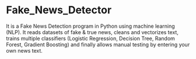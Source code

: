 # Fake_News_Detector
It is a Fake News Detection program in Python using machine learning (NLP). It reads datasets of fake &amp; true news, cleans and vectorizes text, trains multiple classifiers (Logistic Regression, Decision Tree, Random Forest, Gradient Boosting) and finally allows manual testing by entering your own news text.
